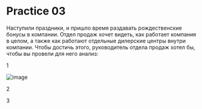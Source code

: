 # Practice 03
Наступили праздники, и пришло время раздавать рождественские бонусы в
компании. Отдел продаж хочет видеть, как работает компания в целом, а также как работают отдельные дилерские центры внутри компании. Чтобы достичь этого, руководитель отдела продаж хотел бы, чтобы вы провели для него анализ:

1

![image](https://user-images.githubusercontent.com/121240962/228044627-3e1ad0ee-62bd-4976-9631-329424df1b2f.png)

2


3
